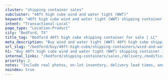 ```yaml
---
cluster: "shipping container sales"
subcluster: "40ft high cube wind and water tight (WWT)"
keyword: "40ft high cube wind and water tight (WWT) shipping container for sale Bedford, TX"
intent: "Transactional-Local"
page_type: "Location-Product"
city: "Bedford, TX"
title_tag: "Bedford 40ft high cube shipping container for sale | LC"
meta_description: "Buy wind and water tight (WWT) 40ft high cube shipping container sale with local delivery in Bedford, TX. LC Container — local Since 2003. Request a fast quote today."
url_slug: "/bedford/buy/40ft-high-cube/shipping-containers/wind-and-water-tight-wwt"
h1: "Buy 40ft high cube wind and water tight (WWT) shipping container in Bedford"
internal_links: "/bedford/shipping-containers/sales,/delivery,/modifications"
priority: 2
notes: "Include real photos, on-lot inventory, delivery lead times, and financing info."
noindex: true
---
```


<!-- TODO: Add unique city/inventory copy, images, and internal links here. -->
